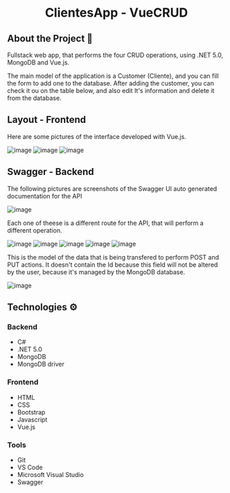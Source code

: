 <div align="center">
  <h1>ClientesApp - VueCRUD</h1>
</div>

## About the Project 📘
Fullstack web app, that performs the four CRUD operations, using .NET 5.0, MongoDB and Vue.js. 

The main model of the application is a Customer (Cliente), and you can fill the form to add one to the database. After adding the customer, you can check it ou on the table below, and also edit It's information and delete it from the database.

## Layout - Frontend

Here are some pictures of the interface developed with Vue.js.

![image](https://user-images.githubusercontent.com/85073588/157368261-8b1fdb5e-eebd-4f15-97f4-4f37e0f730a3.png)
![image](https://user-images.githubusercontent.com/85073588/157368449-1beb6d75-be2a-4bee-b33f-1bb4621597ba.png)
![image](https://user-images.githubusercontent.com/85073588/157368997-bb5dd087-63b4-4615-b734-03e72e5b539f.png)

## Swagger - Backend

The following pictures are screenshots of the Swagger UI auto generated documentation for the API

![image](https://user-images.githubusercontent.com/85073588/157368500-60811daf-d9d4-4ec1-af28-ea2baf9a308f.png)

Each one of theese is a different route for the API, that will perform a different operation.

![image](https://user-images.githubusercontent.com/85073588/157368546-a01b715e-b550-4ae9-b4b8-83200cbcd77c.png)
![image](https://user-images.githubusercontent.com/85073588/157368578-10880cbb-3bf1-4c73-996e-6ae4ca2d7c34.png)
![image](https://user-images.githubusercontent.com/85073588/157368613-049defde-5cc4-4cfe-9261-0fe1a053dfeb.png)
![image](https://user-images.githubusercontent.com/85073588/157368655-8dcc69fb-1c74-4756-a185-a98b2caefd06.png)
![image](https://user-images.githubusercontent.com/85073588/157368684-3a2a5ce0-67f0-4d10-ae9a-b777342eb076.png)

This is the model of the data that is being transfered to perform POST and PUT actions. It doesn't contain the Id because 
this field will not be altered by the user, because it's managed by the MongoDB database.

![image](https://user-images.githubusercontent.com/85073588/157368725-b35ef84b-cd6b-4f94-8217-c6e1b6e6e3f3.png)

## Technologies ⚙️

### Backend
- C#
- .NET 5.0
- MongoDB
- MongoDB driver

### Frontend
- HTML
- CSS
- Bootstrap
- Javascript
- Vue.js

### Tools
- Git
- VS Code
- Microsoft Visual Studio
- Swagger
